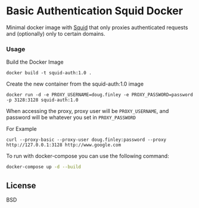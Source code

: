 
# Basic Authentication Squid Docker

Minimal docker image with [Squid] that only proxies authenticated requests and (optionally) only to certain domains.

### Usage

Build the Docker Image

```
docker build -t squid-auth:1.0 .
```

Create the new container from the squid-auth:1.0 image

```
docker run -d -e PROXY_USERNAME=doug.finley -e PROXY_PASSWORD=password -p 3128:3128 squid-auth:1.0
```

When accessing the proxy, proxy user will be ```PROXY_USERNAME```, and password will be whatever you set in ```PROXY_PASSWORD```

For Example

```
curl --proxy-basic --proxy-user doug.finley:password --proxy http://127.0.0.1:3128 http://www.google.com
```

To run with docker-compose you can use the following command:

```bash
docker-compose up -d --build
```

License
----

BSD

   [squid]: <http://www.squid-cache.org/>
